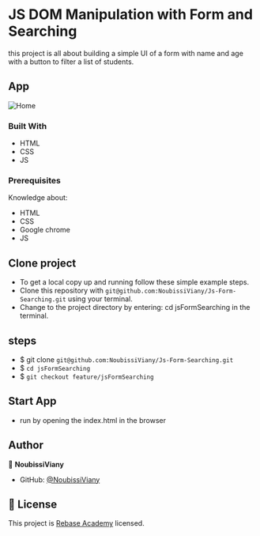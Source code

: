 # JS DOM Manipulation with Form and Searching

this project is all about building a simple UI of a form with name and age with a button to filter a list of students.

## App

![Home](assets/images/home.png)

### Built With

- HTML
- CSS
- JS

### Prerequisites

Knowledge about:

- HTML
- CSS
- Google chrome
- JS

## Clone project

- To get a local copy up and running follow these simple example steps.
- Clone this repository with `git@github.com:NoubissiViany/Js-Form-Searching.git` using your terminal.
- Change to the project directory by entering: cd jsFormSearching in the terminal.

## steps

- $ git clone `git@github.com:NoubissiViany/Js-Form-Searching.git`
- $ `cd jsFormSearching`
- $ `git checkout feature/jsFormSearching`

## Start App

- run by opening the index.html in the browser

## Author

👤 **NoubissiViany**

- GitHub: [@NoubissiViany](git@github.com:NoubissiViany/Js-Form-Searching.git)

## 📝 License

This project is [Rebase Academy](./LICENSE) licensed.

